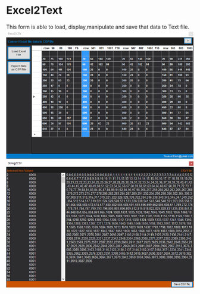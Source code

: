 # Excel2Text
This form is able to load, display,manipulate and save that data to Text file.
![alt tag](https://github.com/Touseefelahi/Excel2Text/blob/master/Excel2Text/MainForm.png)
![alt tag](https://github.com/Touseefelahi/Excel2Text/blob/master/Excel2Text/subForm.png)
